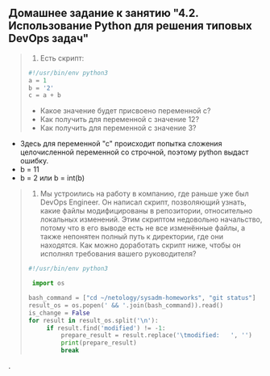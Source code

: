 ## Домашнее задание к занятию "4.2. Использование Python для решения типовых DevOps задач"

>1. Есть скрипт:
>	```python
>   #!/usr/bin/env python3
>	a = 1
>	b = '2'
>	c = a + b
>	```
>	* Какое значение будет присвоено переменной c?
>	* Как получить для переменной c значение 12?
>   * Как получить для переменной c значение 3?

* Здесь для переменной "с" происходит попытка сложения целочисленной переменной со строчной,
  поэтому python выдаст ошибку.
* b = 11
* b = 2 или b = int(b)

>1. Мы устроились на работу в компанию, где раньше уже был DevOps Engineer. Он написал скрипт, позволяющий узнать, какие файлы модифицированы в репозитории, относительно локальных изменений. Этим скриптом недовольно начальство, потому что в его выводе есть не все изменённые файлы, а также непонятен полный путь к директории, где они находятся. Как можно доработать скрипт ниже, чтобы он исполнял требования вашего руководителя?
>
>	```python
>   #!/usr/bin/env python3
>
>    import os
>
>	bash_command = ["cd ~/netology/sysadm-homeworks", "git status"]
>	result_os = os.popen(' && '.join(bash_command)).read()
>   is_change = False
>	for result in result_os.split('\n'):
>        if result.find('modified') != -1:
>            prepare_result = result.replace('\tmodified:   ', '')
>            print(prepare_result)
>            break
>
>	```

.